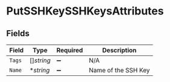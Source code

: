 # PutSSHKeySSHKeysAttributes


## Fields

| Field               | Type                | Required            | Description         |
| ------------------- | ------------------- | ------------------- | ------------------- |
| `Tags`              | []*string*          | :heavy_minus_sign:  | N/A                 |
| `Name`              | **string*           | :heavy_minus_sign:  | Name of the SSH Key |